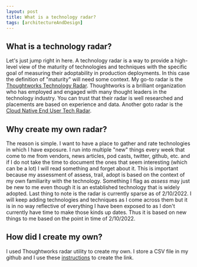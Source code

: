 ```yaml
---
layout: post
title: What is a technology radar?
tags: [architectureAndDesign]
---
```


## What is a technology radar?

Let's just jump right in here.  A technology radar is a way to provide a high-level view of the maturity of technologies and techniques with the specific goal of measuring their adoptability in production deployments.  In this case the definition of "maturity" will need some context.  My go-to radar is the [Thoughtworks Technology Radar](https://www.thoughtworks.com/radar).  Thoughtworks is a brilliant organization who has employed and engaged with many thought leaders in the technology industry.  You can trust that their radar is well researched and placements are based on experience and data. Another goto radar is the [Cloud Native End User Tech Radar](https://radar.cncf.io/).

## Why create my own radar?

The reason is simple.  I want to have a place to gather and rate technologies in which I have exposure.  I run into multiple "new" things every week that come to me from vendors, news articles, pod casts, twitter, github, etc. and if I do not take the time to document the ones that seem interesting (which can be a lot) I will read something and forget about it.  This is important because my assessment of assess, trail, adopt is based on the context of my own familiarity with the technology.  Something I flag as *assess* may just be new to me even though it is an established technology that is widely adopted.  Last thing to note is the radar is currently sparse as of 2/10/2022.  I will keep adding technologies and techniques as I come across them but it is in no way reflective of everything I have been exposed to as I don't currently have time to make those kinds up dates.  Thus it is based on new things to me based on the point in time of 2/10/2022.  

## How did I create my own?

I used Thoughtworks radar utility to create my own.  I store a CSV file in my github and I use these [instructions](https://www.thoughtworks.com/radar/byor) to create the link.
